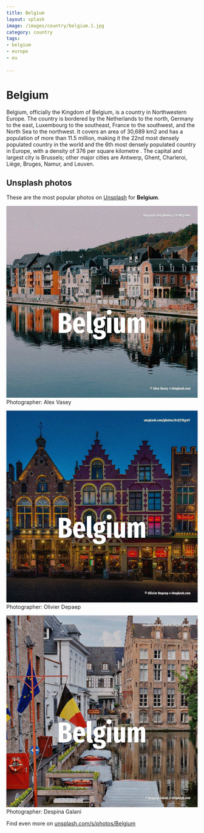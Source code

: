```yaml
---
title: Belgium
layout: splash
image: /images/country/belgium.1.jpg
category: country
tags:
- belgium
- europe
- eu

---
```

# Belgium

Belgium, officially the Kingdom of Belgium, is a country in Northwestern Europe.
The country is bordered by the Netherlands to the north, Germany to the east, Luxembourg to the 
southeast, France to the southwest, and the North Sea to the northwest.
It covers an area of 30,689 km2  and has a population of more than 11.5 million, making it the 22nd 
most densely populated country in the world and the 6th most densely populated country in Europe, 
with a density of 376 per square kilometre .
The capital and largest city is Brussels; other major cities are Antwerp, Ghent, Charleroi, Liège, 
Bruges, Namur, and Leuven.

 
## Unsplash photos
These are the most popular photos on [Unsplash](https://unsplash.com) for **Belgium**.
 
![Belgium](/images/country/belgium.1.jpg)
Photographer:  Alex Vasey
 
![Belgium](/images/country/belgium.2.jpg)
Photographer:  Olivier Depaep
 
![Belgium](/images/country/belgium.3.jpg)
Photographer:  Despina Galani
 
Find even more on [unsplash.com/s/photos/Belgium](https://unsplash.com/s/photos/Belgium)
 
